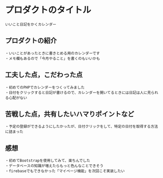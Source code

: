 # プロダクトのタイトル
    いいこと日記をかくカレンダー

## プロダクトの紹介
    ・いいことがあったときに書きとめる用のカレンダーです
    ・メモ欄もあるので「今月やること」を書くのもいいかも

## 工夫した点，こだわった点
    ・初めてのPHPでカレンダーをつくってみました
    ・日付をクリックすると日記が書けるので、カレンダーを開いてるときには日記は人に見られる心配がない
    


## 苦戦した点，共有したいハマりポイントなど
    ・予定の登録ができるようにしたかったが、日付クリックをして、特定の日付を取得する方法に詰まった



## 感想
    ・初めてBootstrapを使用してみて、楽ちんでした
    ・データベースの知識が増えたらもっと色んなことできそう
    ・firebaseでもできなかった「マイページ機能」を次回こそ実装したい